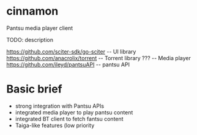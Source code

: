 # cinnamon
Pantsu media player client

TODO: description

https://github.com/sciter-sdk/go-sciter -- UI library
https://github.com/anacrolix/torrent -- Torrent library
??? -- Media player
https://github.com/ileyd/pantsuAPI -- pantsu API

# Basic brief
  * strong integration with Pantsu APIs
  * integrated media player to play pantsu content
  * integrated BT client to fetch fantsu content
  * Taiga-like features (low priority
